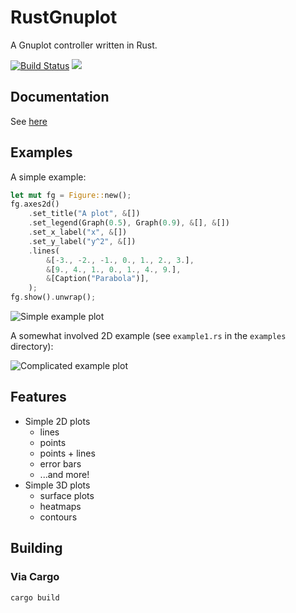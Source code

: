 # RustGnuplot

A Gnuplot controller written in Rust.

[![Build Status](https://travis-ci.org/SiegeLord/RustGnuplot.png)](https://travis-ci.org/SiegeLord/RustGnuplot)
[![](http://meritbadge.herokuapp.com/gnuplot)](https://crates.io/crates/gnuplot)

## Documentation

See [here](http://siegelord.github.io/RustGnuplot/doc/gnuplot/index.html)

## Examples

A simple example:

```rust
let mut fg = Figure::new();
fg.axes2d()
	.set_title("A plot", &[])
	.set_legend(Graph(0.5), Graph(0.9), &[], &[])
	.set_x_label("x", &[])
	.set_y_label("y^2", &[])
	.lines(
		&[-3., -2., -1., 0., 1., 2., 3.],
		&[9., 4., 1., 0., 1., 4., 9.],
		&[Caption("Parabola")],
	);
fg.show().unwrap();
```

![Simple example plot](doc/fg.readme_example.png)

A somewhat involved 2D example (see `example1.rs` in the `examples` directory):

![Complicated example plot](doc/fg1.1.png)

## Features

* Simple 2D plots
	* lines
	* points
	* points + lines
	* error bars
	* ...and more!
* Simple 3D plots
	* surface plots
	* heatmaps
	* contours

## Building

### Via Cargo

```
cargo build
```
